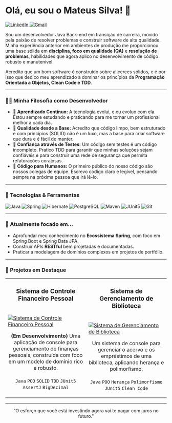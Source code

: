 # Olá, eu sou o Mateus Silva! 👋

<p align="left">
  <a href="https://www.linkedin.com/in/devmateussilva/" target="_blank">
    <img src="https://img.shields.io/badge/LinkedIn-0077B5?style=for-the-badge&logo=linkedin&logoColor=white" alt="LinkedIn"/>
  </a>
  <a href="mailto:tech.mateussilva@gmail.com">
    <img src="https://img.shields.io/badge/Gmail-D14836?style=for-the-badge&logo=gmail&logoColor=white" alt="Gmail"/>
  </a>
</p>

Sou um desenvolvedor Java Back-end em transição de carreira, movido pela paixão de resolver problemas e construir software de alta qualidade. Minha experiência anterior em ambientes de produção me proporcionou uma base sólida em **disciplina, foco em qualidade (QA)** e **resolução de problemas**, habilidades que agora aplico no desenvolvimento de código robusto e manutenível.

Acredito que um bom software é construído sobre alicerces sólidos, e é por isso que dedico meu aprendizado a dominar os princípios da **Programação Orientada a Objetos, Clean Code e TDD**.

---

### 👨‍💻 Minha Filosofia como Desenvolvedor

* 🌱 **Aprendizado Contínuo:** A tecnologia evolui, e eu evoluo com ela. Estou sempre estudando e praticando para me tornar um profissional melhor a cada dia.
* 🧱 **Qualidade desde a Base:** Acredito que código limpo, bem estruturado e com princípios (SOLID) não é um luxo, mas a base para criar software que dura e é fácil de manter.
* 🧪 **Confiança através de Testes:** Um código sem testes é um código incompleto. Pratico TDD para garantir que minhas soluções sejam confiáveis e para construir uma rede de segurança que permita refatorações corajosas.
* 🤝 **Código para Humanos:** O primeiro público do nosso código são nossos colegas de equipe. Escrevo código claro e legível, pensando sempre na próxima pessoa que irá lê-lo.

---

### 🚀 Tecnologias & Ferramentas

<p align="left">
  <img src="https://img.shields.io/badge/Java-ED8B00?style=for-the-badge&logo=openjdk&logoColor=white" alt="Java"/>
  <img src="https://img.shields.io/badge/Spring-6DB33F?style=for-the-badge&logo=spring&logoColor=white" alt="Spring"/>
  <img src="https://img.shields.io/badge/Hibernate-59666C?style=for-the-badge&logo=hibernate&logoColor=white" alt="Hibernate"/>
  <img src="https://img.shields.io/badge/PostgreSQL-316192?style=for-the-badge&logo=postgresql&logoColor=white" alt="PostgreSQL"/>
  <img src="https://img.shields.io/badge/Maven-C71A36?style=for-the-badge&logo=apachemaven&logoColor=white" alt="Maven"/>
  <img src="https://img.shields.io/badge/JUnit5-25A162?style=for-the-badge&logo=junit5&logoColor=white" alt="JUnit5"/>
  <img src="https://img.shields.io/badge/Git-F05032?style=for-the-badge&logo=git&logoColor=white" alt="Git"/>
</p>

---

### 🌱 Atualmente focado em...

* Aprofundar meu conhecimento no **Ecossistema Spring**, com foco em Spring Boot e Spring Data JPA.
* Construir APIs **RESTful** bem projetadas e documentadas.
* Praticar a modelagem de domínios complexos em projetos de portfólio.

---

### 📌 Projetos em Destaque

<table width="100%">
  <tr>
    <td width="50%" valign="top">
      <h3 align="center">Sistema de Controle Financeiro Pessoal</h3>
      <br />
      <a target="_blank" href="https://github.com/msilva-dev/controle-financeiro-pessoal">
        <img src="https://sucessologia.com.br/wp-content/uploads/2024/12/financas-pessoais.jpg" alt="Sistema de Controle Financeiro Pessoal">
      </a>
      <br />
      <p align="center">
        <strong>(Em Desenvolvimento)</strong> Uma aplicação de console para gerenciamento de finanças pessoais, construída com foco em um modelo de domínio rico e robusto.
        <br/><br/>
        <code>Java</code> <code>POO</code> <code>SOLID</code> <code>TDD</code> <code>JUnit5</code> <code>AssertJ</code> <code>BigDecimal</code>
      </p>
    </td>
    <td width="50%" valign="top">
      <h3 align="center">Sistema de Gerenciamento de Biblioteca</h3>
      <br />
      <a target="_blank" href="https://github.com/msilva-dev/nome-do-seu-repositorio">
        <img src="[LINK_PARA_UMA_IMAGEM_DO_PROJETO]" alt="Sistema de Gerenciamento de Biblioteca">
      </a>
      <br />
      <p align="center">
        Um sistema de console para gerenciar o acervo e os empréstimos de uma biblioteca, aplicando herança e polimorfismo.
        <br/><br/>
        <code>Java</code> <code>POO</code> <code>Herança</code> <code>Polimorfismo</code> <code>JUnit5</code> <code>Clean Code</code>
      </p>
    </td>
  </tr>
</table>

---
<p align="center">
  "O esforço que você está investindo agora vai te pagar com juros no futuro."
</p>
